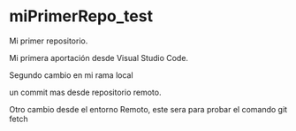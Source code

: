 # miPrimerRepo_test
Mi primer repositorio.


Mi primera aportación desde Visual Studio Code.

Segundo cambio en mi rama local

un commit mas desde repositorio remoto.

Otro cambio desde el entorno Remoto, este sera para probar el comando git fetch

